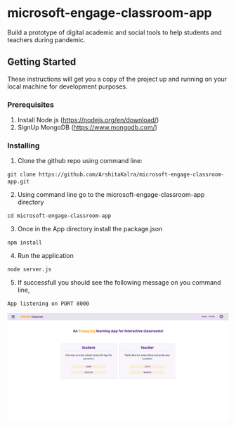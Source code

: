 # microsoft-engage-classroom-app
Build a prototype of digital academic and social tools to help students and teachers during pandemic.

## Getting Started
These instructions will get you a copy of the project up and running on your local machine for development purposes.

### Prerequisites
1. Install Node.js  (https://nodejs.org/en/download/)
2. SignUp MongoDB (https://www.mongodb.com/)

### Installing
1. Clone the github repo using command line:
```
git clone https://github.com/ArshitaKalra/microsoft-engage-classroom-app.git
``` 
2. Using command line go to the microsoft-engage-classroom-app directory
```
cd microsoft-engage-classroom-app
```
3. Once in the App directory install the package.json
```
npm install
```
4. Run the application
```
node server.js
```
5. If successfull you should see the following message on you command line, 
```
App listening on PORT 8000
```

![Sign Up](./public/uploads/signin.png)
